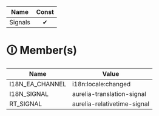 | Name       | Const                        |
|------------|:----------------------------:|
| Signals | ✔ |

# &#128712; Member(s)

| Name         | Value         |
|--------------|---------------|
| I18N_EA_CHANNEL | i18n:locale:changed |
| I18N_SIGNAL | aurelia-translation-signal |
| RT_SIGNAL | aurelia-relativetime-signal |